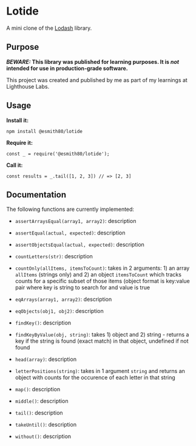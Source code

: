 # Lotide

A mini clone of the [Lodash](https://lodash.com) library.

## Purpose

**_BEWARE:_ This library was published for learning purposes. It is _not_ intended for use in production-grade software.**

This project was created and published by me as part of my learnings at Lighthouse Labs. 

## Usage

**Install it:**

`npm install @esmith80/lotide`

**Require it:**

`const _ = require('@esmith80/lotide');`

**Call it:**

`const results = _.tail([1, 2, 3]) // => [2, 3]`

## Documentation

The following functions are currently implemented:




* `assertArraysEqual(array1, array2)`: description

* `assertEqual(actual, expected)`: description

* `assertObjectsEqual(actual, expected)`: description

* `countLetters(str)`: description

* `countOnly(allItems, itemsToCount)`: takes in 2 arguments: 1) an array `allItems` (strings only) and 2) an object `itemsToCount` which tracks counts for a specific subset of those items (object format is key:value pair where key is string to search for and value is true

* `eqArrays(array1, array2)`: description
* `eqObjects(obj1, obj2)`: description
* `findKey()`: description

* `findKeyByValue(obj, string)`: takes 1) object and 2) string - returns a key if the string is found (exact match) in that object, undefined if not found

* `head(array)`: description

* `letterPositions(string)`: takes in 1 argument `string` and returns an object with counts for the occurence of each letter in that string

* `map()`: description
* `middle()`: description
* `tail()`: description
* `takeUntil()`: description
* `without()`: description










